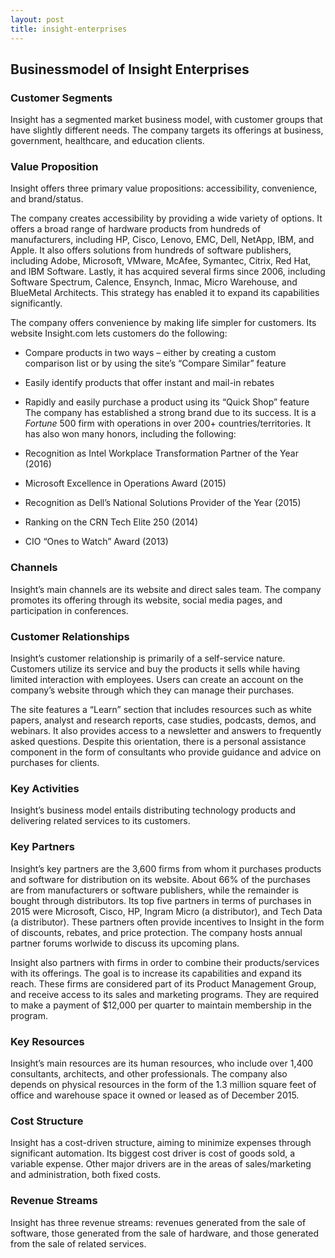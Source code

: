```yaml
---
layout: post
title: insight-enterprises
---
```


Businessmodel of Insight Enterprises
-------------------------------------

### Customer Segments

Insight has a segmented market business model, with customer groups that have slightly different needs. The company targets its offerings at business, government, healthcare, and education clients.

### Value Proposition

Insight offers three primary value propositions: accessibility, convenience, and brand/status.

The company creates accessibility by providing a wide variety of options. It offers a broad range of hardware products from hundreds of manufacturers, including HP, Cisco, Lenovo, EMC, Dell, NetApp, IBM, and Apple. It also offers solutions from hundreds of software publishers, including Adobe, Microsoft, VMware, McAfee, Symantec, Citrix, Red Hat, and IBM Software. Lastly, it has acquired several firms since 2006, including Software Spectrum, Calence, Ensynch, Inmac, Micro Warehouse, and BlueMetal Architects. This strategy has enabled it to expand its capabilities significantly.

The company offers convenience by making life simpler for customers. Its website Insight.com lets customers do the following:

 * Compare products in two ways – either by creating a custom comparison list or by using the site’s “Compare Similar” feature
* Easily identify products that offer instant and mail-in rebates
* Rapidly and easily purchase a product using its “Quick Shop” feature
 The company has established a strong brand due to its success. It is a *Fortune* 500 firm with operations in over 200+ countries/territories. It has also won many honors, including the following:

 * Recognition as Intel Workplace Transformation Partner of the Year (2016)
* Microsoft Excellence in Operations Award (2015)
* Recognition as Dell’s National Solutions Provider of the Year (2015)
* Ranking on the CRN Tech Elite 250 (2014)
* CIO “Ones to Watch” Award (2013)
 ### Channels

Insight’s main channels are its website and direct sales team. The company promotes its offering through its website, social media pages, and participation in conferences.

### Customer Relationships

Insight’s customer relationship is primarily of a self-service nature. Customers utilize its service and buy the products it sells while having limited interaction with employees. Users can create an account on the company’s website through which they can manage their purchases.

The site features a “Learn” section that includes resources such as white papers, analyst and research reports, case studies, podcasts, demos, and webinars. It also provides access to a newsletter and answers to frequently asked questions. Despite this orientation, there is a personal assistance component in the form of consultants who provide guidance and advice on purchases for clients.

### Key Activities

Insight’s business model entails distributing technology products and delivering related services to its customers.

### Key Partners

Insight’s key partners are the 3,600 firms from whom it purchases products and software for distribution on its website. About 66% of the purchases are from manufacturers or software publishers, while the remainder is bought through distributors. Its top five partners in terms of purchases in 2015 were Microsoft, Cisco, HP, Ingram Micro (a distributor), and Tech Data (a distributor). These partners often provide incentives to Insight in the form of discounts, rebates, and price protection. The company hosts annual partner forums worlwide to discuss its upcoming plans.

Insight also partners with firms in order to combine their products/services with its offerings. The goal is to increase its capabilities and expand its reach. These firms are considered part of its Product Management Group, and receive access to its sales and marketing programs. They are required to make a payment of $12,000 per quarter to maintain membership in the program.

### Key Resources

Insight’s main resources are its human resources, who include over 1,400 consultants, architects, and other professionals. The company also depends on physical resources in the form of the 1.3 million square feet of office and warehouse space it owned or leased as of December 2015.

### Cost Structure

Insight has a cost-driven structure, aiming to minimize expenses through significant automation. Its biggest cost driver is cost of goods sold, a variable expense. Other major drivers are in the areas of sales/marketing and administration, both fixed costs.

### Revenue Streams

Insight has three revenue streams: revenues generated from the sale of software, those generated from the sale of hardware, and those generated from the sale of related services.
